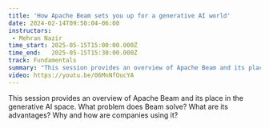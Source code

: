 ```yaml
---
title: 'How Apache Beam sets you up for a generative AI world'
date: 2024-02-14T09:50:04-06:00
instructors:
 - Mehran Nazir
time_start: 2025-05-15T15:00:00.000Z
time_end:   2025-05-15T15:30:00.000Z
track: Fundamentals
summary: "This session provides an overview of Apache Beam and its place in the generative AI space. What problem does Beam solve? What are its advantages? Why and how are companies using it?"
video: https://youtu.be/06MnNfOucYA
---
```


This session provides an overview of Apache Beam and its place in the generative AI space. What problem does Beam solve? What are its advantages? Why and how are companies using it?